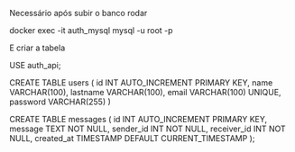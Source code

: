 Necessário após subir o banco rodar 

docker exec -it auth_mysql mysql -u root -p

E criar a tabela

USE auth_api;

CREATE TABLE users (
  id INT AUTO_INCREMENT PRIMARY KEY,
  name VARCHAR(100),
  lastname VARCHAR(100),
  email VARCHAR(100) UNIQUE,
  password VARCHAR(255)
)

CREATE TABLE messages (
  id INT AUTO_INCREMENT PRIMARY KEY,
  message TEXT NOT NULL,
  sender_id INT NOT NULL,
  receiver_id INT NOT NULL,
  created_at TIMESTAMP DEFAULT CURRENT_TIMESTAMP
);
